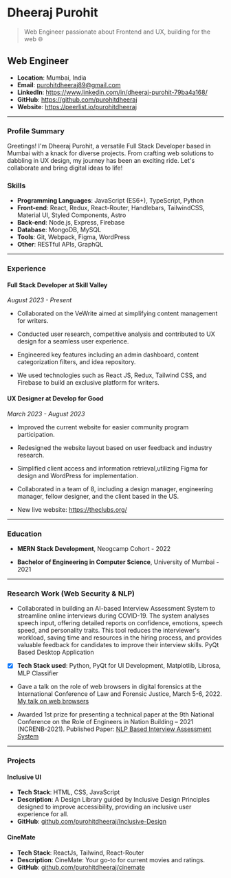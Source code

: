 # Dheeraj Purohit

> Web Engineer passionate about Frontend and UX, building for the web 🌐

## Web Engineer

- **Location**: Mumbai, India
- **Email**: purohitdheeraj89@gmail.com
- **LinkedIn**: https://www.linkedin.com/in/dheeraj-purohit-79ba4a168/
- **GitHub**: https://github.com/purohitdheeraj
- **Website**: https://peerlist.io/purohitdheeraj
---

### Profile Summary

Greetings! I'm Dheeraj Purohit, a versatile Full Stack Developer based in Mumbai with a knack for diverse projects. From crafting web solutions to dabbling in UX design, my journey has been an exciting ride. Let's collaborate and bring digital ideas to life!

### Skills

- **Programming Languages**: JavaScript (ES6+), TypeScript, Python
- **Front-end**: React, Redux, React-Router, Handlebars, TailwindCSS, Material UI, Styled Components, Astro
- **Back-end**: Node.js, Express, Firebase
- **Database**: MongoDB, MySQL
- **Tools**: Git, Webpack, Figma, WordPress
- **Other**: RESTful APIs, GraphQL

---

### Experience

#### Full Stack Developer at Skill Valley

_August 2023 - Present_

- Collaborated on the VeWrite aimed at simplifying content management for writers.
- Conducted user research, competitive analysis and contributed to UX design for a seamless user experience.

- Engineered key features including an admin dashboard, content categorization filters, and idea repository.

- We used technologies such as React JS, Redux, Tailwind CSS, and Firebase to build an exclusive platform for writers.

#### UX Designer at Develop for Good

_March 2023 - August 2023_

- Improved the current website for easier community program participation.

- Redesigned the website layout based on user feedback and industry research.

- Simplified client access and information retrieval,utilizing Figma for design and WordPress for implementation.

- Collaborated in a team of 8, including a design manager, engineering manager, fellow designer, and the client
  based in the US.
- New live website: https://theclubs.org/

---

### Education

- **MERN Stack Development**, Neogcamp Cohort - 2022

- **Bachelor of Engineering in Computer Science**, University of Mumbai - 2021

---

### Research Work (Web Security & NLP)

- Collaborated in building an AI-based Interview Assessment System to streamline online interviews
  during COVID-19. The system analyses speech input, offering detailed reports on confidence, emotions, speech speed,
  and personality traits. This tool reduces the interviewer's workload, saving time and resources in the hiring process, and
  provides valuable feedback for candidates to improve their interview skills. PyQt Based Desktop Application
- [x] **Tech Stack used**: Python, PyQt for UI Development, Matplotlib, Librosa, MLP Classifier

- Gave a talk on the role of web browsers in digital forensics at the International Conference of Law and Forensic Justice, March 5-6, 2022. [My talk on web browsers](https://www.youtube.com/watch?v=xQ1hVL2_2Bg)

- Awarded 1st prize for presenting a technical paper at the 9th National Conference on the Role of Engineers in Nation Building – 2021 (NCRENB-2021). Published Paper: [NLP Based Interview Assessment System](https://www.viva-technology.org/New/IJRI/2021/104.pdf)

---

### Projects

#### Inclusive UI

- **Tech Stack**: HTML, CSS, JavaScript
- **Description**: A Design Library guided by Inclusive Design Principles designed to improve accessibility, providing an inclusive user experience for all.
- **GitHub**: [github.com/purohitdheeraj/Inclusive-Design](https://github.com/purohitdheeraj/Inclusive-Design)

#### CineMate

- **Tech Stack**: ReactJs, Tailwind, React-Router
- **Description**: CineMate: Your go-to for current movies and ratings.
- **GitHub**: [github.com/purohitdheeraj/cinemate](https://github.com/purohitdheeraj/cinemate)
